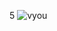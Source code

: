 5
![vyou](https://github.com/vaxad/vYou-client/assets/126230095/d695fb03-74ca-4268-b6b3-8441818e87e6)

